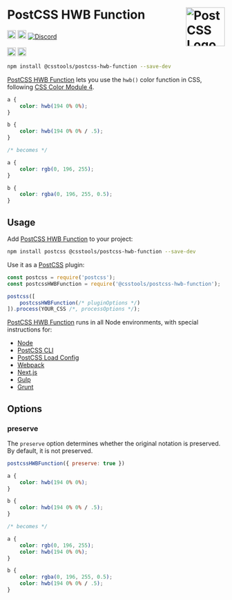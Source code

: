 # PostCSS HWB Function [<img src="https://postcss.github.io/postcss/logo.svg" alt="PostCSS Logo" width="90" height="90" align="right">][PostCSS]

[<img alt="npm version" src="https://img.shields.io/npm/v/@csstools/postcss-hwb-function.svg" height="20">][npm-url] [<img alt="Build Status" src="https://github.com/csstools/postcss-plugins/workflows/test/badge.svg" height="20">][cli-url] [<img alt="Discord" src="https://shields.io/badge/Discord-5865F2?logo=discord&logoColor=white">][discord]<br><br>[<img alt="Baseline Status" src="https://cssdb.org/images/badges-baseline/hwb-function.svg" height="20">][css-url] [<img alt="CSS Standard Status" src="https://cssdb.org/images/badges/hwb-function.svg" height="20">][css-url] 

```bash
npm install @csstools/postcss-hwb-function --save-dev
```

[PostCSS HWB Function] lets you use the `hwb()` color function in CSS, following [CSS Color Module 4].

```css
a {
	color: hwb(194 0% 0%);
}

b {
	color: hwb(194 0% 0% / .5);
}

/* becomes */

a {
	color: rgb(0, 196, 255);
}

b {
	color: rgba(0, 196, 255, 0.5);
}
```

## Usage

Add [PostCSS HWB Function] to your project:

```bash
npm install postcss @csstools/postcss-hwb-function --save-dev
```

Use it as a [PostCSS] plugin:

```js
const postcss = require('postcss');
const postcssHWBFunction = require('@csstools/postcss-hwb-function');

postcss([
	postcssHWBFunction(/* pluginOptions */)
]).process(YOUR_CSS /*, processOptions */);
```

[PostCSS HWB Function] runs in all Node environments, with special
instructions for:

- [Node](INSTALL.md#node)
- [PostCSS CLI](INSTALL.md#postcss-cli)
- [PostCSS Load Config](INSTALL.md#postcss-load-config)
- [Webpack](INSTALL.md#webpack)
- [Next.js](INSTALL.md#nextjs)
- [Gulp](INSTALL.md#gulp)
- [Grunt](INSTALL.md#grunt)

## Options

### preserve

The `preserve` option determines whether the original notation
is preserved. By default, it is not preserved.

```js
postcssHWBFunction({ preserve: true })
```

```css
a {
	color: hwb(194 0% 0%);
}

b {
	color: hwb(194 0% 0% / .5);
}

/* becomes */

a {
	color: rgb(0, 196, 255);
	color: hwb(194 0% 0%);
}

b {
	color: rgba(0, 196, 255, 0.5);
	color: hwb(194 0% 0% / .5);
}
```

[cli-url]: https://github.com/csstools/postcss-plugins/actions/workflows/test.yml?query=workflow/test
[css-url]: https://cssdb.org/#hwb-function
[discord]: https://discord.gg/bUadyRwkJS
[npm-url]: https://www.npmjs.com/package/@csstools/postcss-hwb-function

[PostCSS]: https://github.com/postcss/postcss
[PostCSS HWB Function]: https://github.com/csstools/postcss-plugins/tree/main/plugins/postcss-hwb-function
[CSS Color Module 4]: https://www.w3.org/TR/css-color-4/#the-hwb-notation
